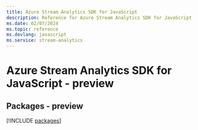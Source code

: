 ```yaml
---
title: Azure Stream Analytics SDK for JavaScript
description: Reference for Azure Stream Analytics SDK for JavaScript
ms.date: 02/07/2024
ms.topic: reference
ms.devlang: javascript
ms.service: stream-analytics
---
```

# Azure Stream Analytics SDK for JavaScript - preview
## Packages - preview
[!INCLUDE [packages](stream-analytics-index.md)]